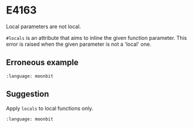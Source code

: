 # E4163

Local parameters are not local.

`#locals` is an attribute that aims to inline the given function parameter. This
error is raised when the given parameter is not a 'local' one.

## Erroneous example

```{literalinclude} /sources/error_codes/4163_error/top.mbt
:language: moonbit
```

## Suggestion

Apply `locals` to local functions only.

```{literalinclude} /sources/error_codes/4163_fixed/top.mbt
:language: moonbit
```
